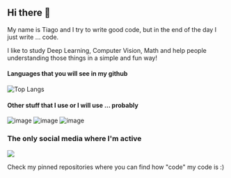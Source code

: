 ## Hi there 👋
My name is Tiago and I try to write good code, but in the end of the day I just write ... code.

I like to study Deep Learning, Computer Vision, Math and help people understanding those things in a simple and fun way!

#### Languages that you will see in my github
![Top Langs](https://github-readme-stats.vercel.app/api/top-langs/?username=tigaxmt&exclude_repo=No-Flappy-Just-Buggy&layout=compact)

#### Other stuff that I use or I will use ... probably
![image](https://img.shields.io/badge/Tensorflow-orange?style=for-the-badge) ![image](https://img.shields.io/badge/OpenCV-red?style=for-the-badge) ![image](https://img.shields.io/badge/Qt-033602?style=for-the-badge)

### The only social media where I'm active
<a href="https://twitter.com/in127pkt"><img src="https://img.shields.io/badge/Twitter-1DA1F2?style=for-the-badge&logo=twitter&logoColor=white"></img></a>


Check my pinned repositories where you can find how "code" my code is :)

